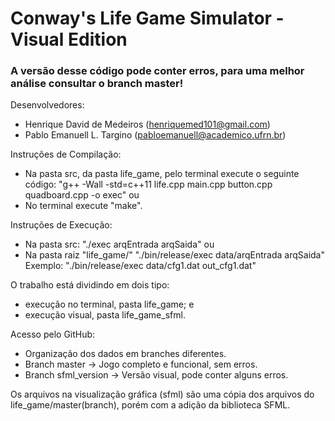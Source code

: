 # Conway's Life Game Simulator - Visual Edition
### A versão desse código pode conter erros, para uma melhor análise consultar o branch master!

Desenvolvedores:
- Henrique David de Medeiros (henriquemed101@gmail.com)
- Pablo Emanuell L. Targino (pabloemanuell@academico.ufrn.br)

Instruções de Compilação:
	
- Na pasta src, da pasta life_game, pelo terminal execute o seguinte código:
"g++ -Wall -std=c++11 life.cpp main.cpp button.cpp quadboard.cpp -o exec"
ou
- No terminal execute "make".

Instruções de Execução:

- Na pasta src:
"./exec arqEntrada arqSaida"
ou
- Na pasta raiz "life_game/" "./bin/release/exec data/arqEntrada arqSaida"
Exemplo:
"./bin/release/exec data/cfg1.dat out_cfg1.dat"

O trabalho está dividindo em dois tipo:
- execução no terminal, pasta life_game; e
- execução visual, pasta life_game_sfml.

Acesso pelo GitHub:
- Organização dos dados em branches diferentes.
- Branch master -> Jogo completo e funcional, sem erros.
- Branch sfml_version -> Versão visual, pode conter alguns erros.

Os arquivos na visualização gráfica (sfml) são uma cópia dos arquivos do life_game/master(branch), porém com a adição da biblioteca SFML.
